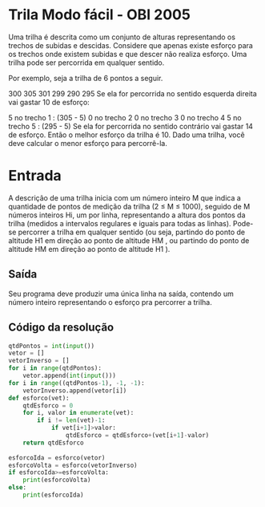 # Trila Modo fácil - OBI 2005

Uma trilha é descrita como um conjunto de alturas representando os trechos de subidas e descidas. Considere que apenas existe esforço para os trechos onde existem subidas e que descer não realiza esforço. Uma trilha pode ser percorrida em qualquer sentido.

Por exemplo, seja a trilha de 6 pontos a seguir.

300 305 301 299 290 295
Se ela for percorrida no sentido esquerda direita vai gastar 10 de esforço:

5 no trecho 1 : (305 - 5)
0 no trecho 2
0 no trecho 3
0 no trecho 4
5 no trecho 5 : (295 - 5)
Se ela for percorrida no sentido contrário vai gastar 14 de esforço. Então o melhor esforço da trilha é 10.
Dado uma trilha, você deve calcular o menor esforço para percorrê-la.

# Entrada
A descrição de uma trilha inicia com um número inteiro M que indica a quantidade de pontos de medição da trilha (2 ≤ M ≤ 1000), seguido de M números inteiros Hi, um por linha, representando a altura dos pontos da trilha (medidos a intervalos regulares e iguais para todas as linhas).
Pode-se percorrer a trilha em qualquer sentido (ou seja, partindo do ponto de altitude H1 em direção ao ponto de altitude HM , ou partindo do ponto de altitude HM em direção ao ponto de altitude H1 ).
## Saída
Seu programa deve produzir uma única linha na saı́da, contendo um número inteiro representando o esforço pra percorrer a trilha.

## Código da resolução

```Python
qtdPontos = int(input())
vetor = []
vetorInverso = []
for i in range(qtdPontos):
    vetor.append(int(input()))
for i in range((qtdPontos-1), -1, -1):
    vetorInverso.append(vetor[i])
def esforco(vet):
    qtdEsforco = 0
    for i, valor in enumerate(vet):
        if i != len(vet)-1:
            if vet[i+1]>valor:
                qtdEsforco = qtdEsforco+(vet[i+1]-valor)
    return qtdEsforco
    
esforcoIda = esforco(vetor)
esforcoVolta = esforco(vetorInverso)
if esforcoIda>=esforcoVolta:
    print(esforcoVolta)
else:
    print(esforcoIda)
```